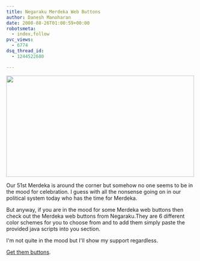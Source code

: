```yaml
---
title: Negaraku Merdeka Web Buttons
author: Danesh Manoharan
date: 2008-08-26T01:00:59+00:00
robotsmeta:
  - index,follow
pvc_views:
  - 6774
dsq_thread_id:
  - 1244522680

---
```

<img loading="lazy" class="alignnone" src="http://farm4.static.flickr.com/3259/2794704873_e395fee426.jpg" alt="" width="500" height="270" />

Our 51st Merdeka is around the corner but somehow no one seems to be in the mood for celebration. I guess with all the nonsense going on in our political system today who has the time for Merdeka.

But anyway, if you are in the mood for some Merdeka web buttons then check out the Merdeka web buttons from Negaraku.They are 6 different color schemes for you to choose from and to add them simply paste the provided java scripts into you <body> section.

I'm not quite in the mood but I'll show my support regardless.

[Get them buttons][1].

 [1]: http://negaraku.net/ForGeeks/negaraku-sticker-51st-merdeka-malaysia--noktah-hitam/